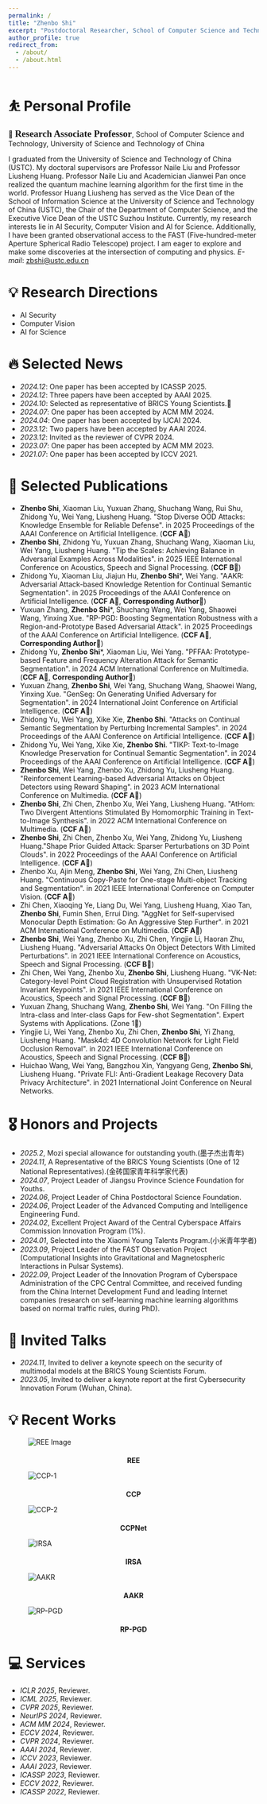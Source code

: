 ```yaml
---
permalink: /
title: "Zhenbo Shi"
excerpt: "Postdoctoral Researcher, School of Computer Science and Technology, University of Science and Technology of China."
author_profile: true
redirect_from: 
  - /about/
  - /about.html
---
```



<span class='anchor' id='about-me'></span>

# ⛹️ Personal Profile
👔 <span style="font-family: 'Times New Roman', serif; font-weight: bold; font-size: 19px;">Research Associate Professor</span>, School of Computer Science and Technology, University of Science and Technology of China


I graduated from the University of Science and Technology of China (USTC). 
My doctoral supervisors are Professor Naile Liu and Professor Liusheng Huang. 
Professor Naile Liu and Academician Jianwei Pan once realized the quantum machine learning algorithm for the first time in the world.
Professor Huang Liusheng has served as the Vice Dean of the School of Information Science at the University of Science and Technology of China (USTC), the Chair of the Department of Computer Science, and the Executive Vice Dean of the USTC Suzhou Institute.
Currently, my research interests lie in AI Security, Computer Vision and AI for Science. Additionally, I have been granted observational access to the FAST (Five-hundred-meter Aperture Spherical Radio Telescope) project. I am eager to explore and make some discoveries at the intersection of computing and physics.
*E-mail*: zbshi@ustc.edu.cn

# 💡 Research Directions
- AI Security
- Computer Vision
- AI for Science


# 🔥 Selected News
- *2024.12*: One paper has been accepted by ICASSP 2025.
- *2024.12*: Three papers have been accepted by AAAI 2025.
- *2024.10*: Selected as representative of BRICS Young Scientists.🎉
- *2024.07*: One paper has been accepted by ACM MM 2024.
- *2024.04*: One paper has been accepted by IJCAI 2024.
- *2023.12*: Two papers have been accepted by AAAI 2024.
- *2023.12*: Invited as the reviewer of CVPR 2024.
- *2023.07*: One paper has been accepted by ACM MM 2023.
- *2021.07*: One paper has been accepted by ICCV 2021.

# 📝 Selected Publications 

- **Zhenbo Shi**, Xiaoman Liu, Yuxuan Zhang, Shuchang Wang, Rui Shu, Zhidong Yu, Wei Yang, Liusheng Huang. "Stop Diverse OOD Attacks: Knowledge Ensemble for Reliable Defense". in 2025 Proceedings of the AAAI Conference on Artificial Intelligence. (**CCF A**🎉)
- **Zhenbo Shi**, Zhidong Yu, Yuxuan Zhang, Shuchang Wang, Xiaoman Liu, Wei Yang, Liusheng Huang. "Tip the Scales: Achieving Balance in Adversarial Examples Across Modalities". in 2025 IEEE International Conference on Acoustics, Speech and Signal Processing. (**CCF B**🎉)
- Zhidong Yu, Xiaoman Liu, Jiajun Hu, **Zhenbo Shi***, Wei Yang. "AAKR: Adversarial Attack-based Knowledge Retention for Continual Semantic Segmentation". in 2025 Proceedings of the AAAI Conference on Artificial Intelligence. (**CCF A**🎉, **Corresponding Author**🌻)
- Yuxuan Zhang, **Zhenbo Shi***, Shuchang Wang, Wei Yang, Shaowei Wang, Yinxing Xue. "RP-PGD: Boosting Segmentation Robustness with a Region-and-Prototype Based Adversarial Attack". in 2025 Proceedings of the AAAI Conference on Artificial Intelligence. (**CCF A**🎉, **Corresponding Author**🌻)
- Zhidong Yu, **Zhenbo Shi***, Xiaoman Liu, Wei Yang. "PFFAA: Prototype-based Feature and Frequency Alteration Attack for Semantic Segmentation". in 2024 ACM International Conference on Multimedia. (**CCF A**🎉, **Corresponding Author**🌻)
- Yuxuan Zhang, **Zhenbo Shi**, Wei Yang, Shuchang Wang, Shaowei Wang, Yinxing Xue. "GenSeg: On Generating Unified Adversary for Segmentation". in 2024 International Joint Conference on Artificial Intelligence. (**CCF A**🎉)
- Zhidong Yu, Wei Yang, Xike Xie, **Zhenbo Shi**. "Attacks on Continual Semantic Segmentation by Perturbing Incremental Samples". in 2024 Proceedings of the AAAI Conference on Artificial Intelligence. (**CCF A**🎉)
- Zhidong Yu, Wei Yang, Xike Xie, **Zhenbo Shi**. "TIKP: Text-to-Image Knowledge Preservation for Continual Semantic Segmentation". in 2024 Proceedings of the AAAI Conference on Artificial Intelligence. (**CCF A**🎉)
- **Zhenbo Shi**, Wei Yang, Zhenbo Xu, Zhidong Yu, Liusheng Huang. "Reinforcement Learning-based Adversarial Attacks on Object Detectors using Reward Shaping". in 2023 ACM International Conference on Multimedia. (**CCF A**🎉)
- **Zhenbo Shi**, Zhi Chen, Zhenbo Xu, Wei Yang, Liusheng Huang. "AtHom: Two Divergent Attentions Stimulated By Homomorphic Training in Text-to-Image Synthesis". in 2022 ACM International Conference on Multimedia. (**CCF A**🎉)
- **Zhenbo Shi**, Zhi Chen, Zhenbo Xu, Wei Yang, Zhidong Yu, Liusheng Huang."Shape Prior Guided Attack: Sparser Perturbations on 3D Point Clouds". in 2022 Proceedings of the AAAI Conference on Artificial Intelligence. (**CCF A**🎉)
- Zhenbo Xu, Ajin Meng, **Zhenbo Shi**, Wei Yang, Zhi Chen, Liusheng Huang. "Continuous Copy-Paste for One-stage Multi-object Tracking and Segmentation". in 2021 IEEE International Conference on Computer Vision. (**CCF A**🎉)
- Zhi Chen, Xiaoqing Ye, Liang Du, Wei Yang, Liusheng Huang, Xiao Tan, **Zhenbo Shi**, Fumin Shen, Errui Ding. "AggNet for Self-supervised Monocular Depth Estimation: Go An Aggressive Step Further". in 2021 ACM International Conference on Multimedia. (**CCF A**🎉)
- **Zhenbo Shi**, Wei Yang, Zhenbo Xu, Zhi Chen, Yingjie Li, Haoran Zhu, Liusheng Huang. "Adversarial Attacks On Object Detectors With Limited Perturbations". in 2021 IEEE International Conference on Acoustics, Speech and Signal Processing. (**CCF B**🎉)
- Zhi Chen, Wei Yang, Zhenbo Xu, **Zhenbo Shi**, Liusheng Huang. "VK-Net: Category-level Point Cloud Registration with Unsupervised Rotation Invariant Keypoints". in 2021 IEEE International Conference on Acoustics, Speech and Signal Processing. (**CCF B**🎉)
- Yuxuan Zhang, Shuchang Wang, **Zhenbo Shi**, Wei Yang. "On Filling the Intra-class and Inter-class Gaps for Few-shot Segmentation". Expert Systems with Applications. (Zone 1🎉)
- Yingjie Li, Wei Yang, Zhenbo Xu, Zhi Chen, **Zhenbo Shi**, Yi Zhang, Liusheng Huang. "Mask4d: 4D Convolution Network for Light Field Occlusion Removal". in 2021 IEEE International Conference on Acoustics, Speech and Signal Processing. (**CCF B**🎉)
- Huichao Wang, Wei Yang, Bangzhou Xin, Yangyang Geng, **Zhenbo Shi**, Liusheng Huang. "Private FLI: Anti-Gradient Leakage Recovery Data Privacy Architecture". in 2021 International Joint Conference on Neural Networks.


# 🎖 Honors and Projects
- *2025.2*, Mozi special allowance for outstanding youth.(墨子杰出青年)
- *2024.11*, A Representative of the BRICS Young Scientists (One of 12 National Representatives).(金砖国家青年科学家代表)
- *2024.07*, Project Leader of Jiangsu Province Science Foundation for Youths.
- *2024.06*, Project Leader of China Postdoctoral Science Foundation.
- *2024.06*, Project Leader of the Advanced Computing and Intelligence Engineering Fund.
- *2024.02*, Excellent Project Award of the Central Cyberspace Affairs Commission Innovation Program (1%).
- *2024.01*, Selected into the Xiaomi Young Talents Program.(小米青年学者)
- *2023.09*, Project Leader of the FAST Observation Project (Computational Insights into Gravitational and Magnetospheric Interactions in Pulsar Systems).
- *2022.09*, Project Leader of the Innovation Program of Cyberspace Administration of the CPC Central Committee, and received funding from the China Internet Development Fund and leading Internet companies (research on self-learning machine learning algorithms based on normal traffic rules, during PhD).


# 💬 Invited Talks
- *2024.11*, Invited to deliver a keynote speech on the security of multimodal models at the BRICS Young Scientists Forum.
- *2023.05*, Invited to deliver a keynote report at the first Cybersecurity Innovation Forum (Wuhan, China).


# 💡 Recent Works
<figure>
  <img src="../images/REE-1.png" alt="REE Image" title="REE" style="margin-bottom: 20px;" />
  <figcaption style="text-align: center; font-weight: bold;">REE</figcaption>
</figure>

<figure>
  <img src="../images/CCP-1.png" alt="CCP-1" title="CCP" style="margin-bottom: 20px;" />
  <figcaption style="text-align: center; font-weight: bold;">CCP</figcaption>
</figure>

<figure>
  <img src="../images/CCP-2.png" alt="CCP-2" title="CCP" style="margin-bottom: 20px;" />
  <figcaption style="text-align: center; font-weight: bold;">CCPNet</figcaption>
</figure>

<figure>
  <img src="../images/IRSA-1.png" alt="IRSA" title="IRSA" style="margin-bottom: 20px;" />
  <figcaption style="text-align: center; font-weight: bold;">IRSA</figcaption>
</figure>

<figure>
  <img src="../images/AAKR-1.png" alt="AAKR" title="AAKR" style="margin-bottom: 20px;" />
  <figcaption style="text-align: center; font-weight: bold;">AAKR</figcaption>
</figure>

<figure>
  <img src="../images/RP-PGD-1.png" alt="RP-PGD" title="RP-PGD" style="margin-bottom: 20px;" />
  <figcaption style="text-align: center; font-weight: bold;">RP-PGD</figcaption>
</figure>



# 💻 Services
- *ICLR 2025*, Reviewer.
- *ICML 2025*, Reviewer.
- *CVPR 2025*, Reviewer.
- *NeurIPS 2024*, Reviewer.
- *ACM MM 2024*, Reviewer.
- *ECCV 2024*, Reviewer.
- *CVPR 2024*, Reviewer.
- *AAAI 2024*, Reviewer.
- *ICCV 2023*, Reviewer.
- *AAAI 2023*, Reviewer.
- *ICASSP 2023*, Reviewer.
- *ECCV 2022*, Reviewer.
- *ICASSP 2022*, Reviewer.

